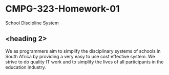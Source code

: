 # CMPG-323-Homework-01
School Discipline System 

## <heading 2>
We as programmers aim to simplify the disciplinary systems of schools in South Africa by providing a very easy to use cost effective system. 
We strive to do quality IT work and to simplify the lives of all participants in the education industry.

